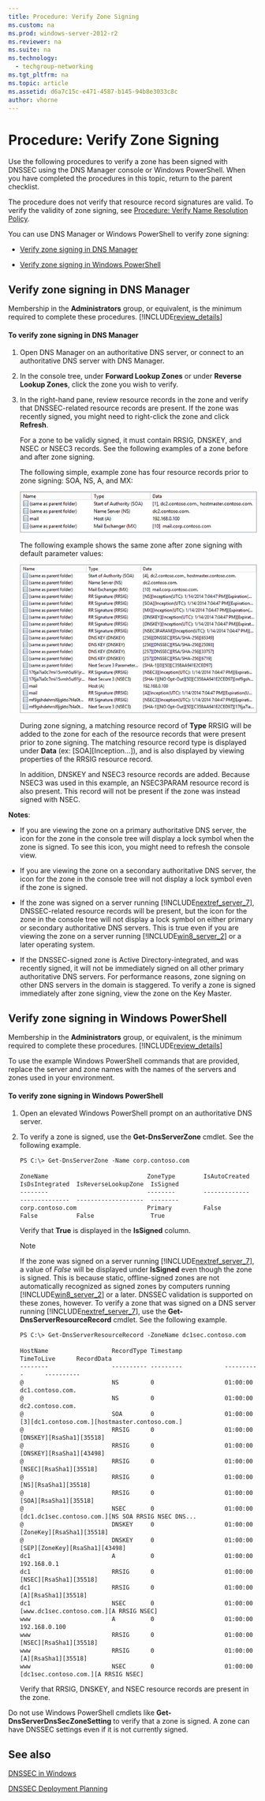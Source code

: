 ```yaml
---
title: Procedure: Verify Zone Signing
ms.custom: na
ms.prod: windows-server-2012-r2
ms.reviewer: na
ms.suite: na
ms.technology: 
  - techgroup-networking
ms.tgt_pltfrm: na
ms.topic: article
ms.assetid: d6a7c15c-e471-4587-b145-94b8e3033c8c
author: vhorne
---
```

# Procedure: Verify Zone Signing
Use the following procedures to verify a zone has been signed with DNSSEC using the DNS Manager console or Windows PowerShell. When you have completed the procedures in this topic, return to the parent checklist.  
  
The procedure does not verify that resource record signatures are valid. To verify the validity of zone signing, see [Procedure: Verify Name Resolution Policy](../Topic/Procedure--Verify-Name-Resolution-Policy.md).  
  
You can use DNS Manager or Windows PowerShell to verify zone signing:  
  
-   [Verify zone signing in DNS Manager](../Topic/Procedure--Verify-Zone-Signing.md#windows_ui)  
  
-   [Verify zone signing in Windows PowerShell](../Topic/Procedure--Verify-Zone-Signing.md#PS)  
  
## <a name="windows_ui"></a>Verify zone signing in DNS Manager  
Membership in the **Administrators** group, or equivalent, is the minimum required to complete these procedures. [!INCLUDE[review_details](../Token/review_details_md.md)]  
  
#### To verify zone signing in DNS Manager  
  
1.  Open DNS Manager on an authoritative DNS server, or connect to an authoritative DNS server with DNS Manager.  
  
2.  In the console tree, under **Forward Lookup Zones** or under **Reverse Lookup Zones**, click the zone you wish to verify.  
  
3.  In the right\-hand pane, review resource records in the zone and verify that DNSSEC\-related resource records are present. If the zone was recently signed, you might need to right\-click the zone and click **Refresh**.  
  
    For a zone to be validly signed, it must contain RRSIG, DNSKEY, and NSEC or NSEC3 records. See the following examples of a zone before and after zone signing.  
  
    The following simple, example zone has four resource records prior to zone signing: SOA, NS, A, and MX:  
  
    ![](../Image/DNSSEC_before.png)  
  
    The following example shows the same zone after zone signing with default parameter values:  
  
    ![](../Image/DNSSEC_after.png)  
  
    During zone signing, a matching resource record of **Type** RRSIG will be added to the zone for each of the resource records that were present prior to zone signing. The matching resource record type is displayed under **Data** \(ex: \[SOA\]\[Inception…\]\), and is also displayed by viewing properties of the RRSIG resource record.  
  
    In addition, DNSKEY and NSEC3 resource records are added. Because NSEC3 was used in this example, an NSEC3PARAM resource record is also present. This record will not be present if the zone was instead signed with NSEC.  
  
**Notes**:  
  
-   If you are viewing the zone on a primary authoritative DNS server, the icon for the zone in the console tree will display a lock symbol when the zone is signed. To see this icon, you might need to refresh the console view.  
  
-   If you are viewing the zone on a secondary authoritative DNS server, the icon for the zone in the console tree will not display a lock symbol even if the zone is signed.  
  
-   If the zone was signed on a server running [!INCLUDE[nextref_server_7](../Token/nextref_server_7_md.md)], DNSSEC\-related resource records will be present, but the icon for the zone in the console tree will not display a lock symbol on either primary or secondary authoritative DNS servers. This is true even if you are viewing the zone on a server running [!INCLUDE[win8_server_2](../Token/win8_server_2_md.md)] or a later operating system.  
  
-   If the DNSSEC\-signed zone is Active Directory\-integrated, and was recently signed, it will not be immediately signed on all other primary authoritative DNS servers. For performance reasons, zone signing on other DNS servers in the domain is staggered. To verify a zone is signed immediately after zone signing, view the zone on the Key Master.  
  
## <a name="PS"></a>Verify zone signing in Windows PowerShell  
Membership in the **Administrators** group, or equivalent, is the minimum required to complete these procedures. [!INCLUDE[review_details](../Token/review_details_md.md)]  
  
To use the example Windows PowerShell commands that are provided, replace the server and zone names with the names of the servers and zones used in your environment.  
  
#### To verify zone signing in Windows PowerShell  
  
1.  Open an elevated Windows PowerShell prompt on an authoritative DNS server.  
  
2.  To verify a zone is signed, use the **Get\-DnsServerZone** cmdlet. See the following example.  
  
    ```  
    PS C:\> Get-DnsServerZone -Name corp.contoso.com  
  
    ZoneName                            ZoneType        IsAutoCreated   IsDsIntegrated  IsReverseLookupZone  IsSigned  
    --------                            --------        -------------   --------------  -------------------  --------  
    corp.contoso.com                    Primary         False           False           False                True  
    ```  
  
    Verify that **True** is displayed in the **IsSigned** column.  
  
    > [!NOTE]  
    > If the zone was signed on a server running [!INCLUDE[nextref_server_7](../Token/nextref_server_7_md.md)], a value of *False* will be displayed under **IsSigned** even though the zone is signed. This is because static, offline\-signed zones are not automatically recognized as signed zones by computers running [!INCLUDE[win8_server_2](../Token/win8_server_2_md.md)] or a later. DNSSEC validation is supported on these zones, however. To verify a zone that was signed on a DNS server running [!INCLUDE[nextref_server_7](../Token/nextref_server_7_md.md)], use the **Get\-DnsServerResourceRecord** cmdlet. See the following example.  
  
    ```  
    PS C:\> Get-DnsServerResourceRecord -ZoneName dc1sec.contoso.com  
  
    HostName                  RecordType Timestamp            TimeToLive      RecordData  
    --------                  ---------- ---------            ----------      ----------  
    @                         NS         0                    01:00:00        dc1.contoso.com.  
    @                         NS         0                    01:00:00        dc2.contoso.com.  
    @                         SOA        0                    01:00:00        [3][dc1.contoso.com.][hostmaster.contoso.com.]  
    @                         RRSIG      0                    01:00:00        [DNSKEY][RsaSha1][35518]  
    @                         RRSIG      0                    01:00:00        [DNSKEY][RsaSha1][43498]  
    @                         RRSIG      0                    01:00:00        [NSEC][RsaSha1][35518]  
    @                         RRSIG      0                    01:00:00        [NS][RsaSha1][35518]  
    @                         RRSIG      0                    01:00:00        [SOA][RsaSha1][35518]  
    @                         NSEC       0                    01:00:00        [dc1.dc1sec.contoso.com.][NS SOA RRSIG NSEC DNS...  
    @                         DNSKEY     0                    01:00:00        [ZoneKey][RsaSha1][35518]  
    @                         DNSKEY     0                    01:00:00        [SEP][ZoneKey][RsaSha1][43498]  
    dc1                       A          0                    01:00:00        192.168.0.1  
    dc1                       RRSIG      0                    01:00:00        [NSEC][RsaSha1][35518]  
    dc1                       RRSIG      0                    01:00:00        [A][RsaSha1][35518]  
    dc1                       NSEC       0                    01:00:00        [www.dc1sec.contoso.com.][A RRSIG NSEC]  
    www                       A          0                    01:00:00        192.168.0.100  
    www                       RRSIG      0                    01:00:00        [NSEC][RsaSha1][35518]  
    www                       RRSIG      0                    01:00:00        [A][RsaSha1][35518]  
    www                       NSEC       0                    01:00:00        [dc1sec.contoso.com.][A RRSIG NSEC]  
    ```  
  
    Verify that RRSIG, DNSKEY, and NSEC resource records are present in the zone.  
  
Do not use Windows PowerShell cmdlets like **Get\-DnsServerDnsSecZoneSetting** to verify that a zone is signed. A zone can have DNSSEC settings even if it is not currently signed.  
  
## See also  
[DNSSEC in Windows](../Topic/DNSSEC-in-Windows.md)  
  
[DNSSEC Deployment Planning](../Topic/DNSSEC-Deployment-Planning.md)  
  
